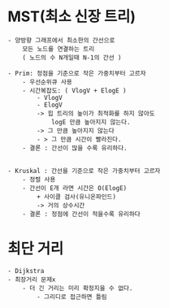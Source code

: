# MST(최소 신장 트리)
    - 양방향 그래프에서 최소한의 간선으로
        모든 노드를 연결하는 트리
        ( 노드의 수 N개일때 N-1의 간선 )

    - Prim: 정점을 기준으로 작은 가중치부터 고르자
        - 우선순위큐 사용
        - 시간복잡도: ( VlogV + ElogE )
            - VlogV
            - ElogV
            -> 힙 트리의 높이가 최적화를 하지 않아도
                logE 만큼 높아지지 않는다.
            -> 그 만큼 높아지지 않는다
            - > 그 만큼 시간이 빨라진다.
        - 결론 : 간선이 많을 수록 유리하다.
        

    - Kruskal : 간선을 기준으로 작은 가중치부터 고르자
        - 정렬 사용
        - 간선이 E개 라면 시간은 O(ElogE)
            + 사이클 검사(유니온파인드)
            -> 거의 상수시간
        - 결론 : 정점에 간선이 적을수록 유리하다

# 최단 거리
    - Dijkstra
    - 최장거리 문제x
        - 더 긴 거리는 미리 확정지을 수 없다.
            - 그리디로 접근하면 틀림